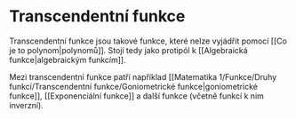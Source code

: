 # Transcendentní funkce
Transcendentní funkce jsou takové funkce, které nelze vyjádřit pomocí [[Co je to polynom|polynomů]]. Stojí tedy jako protipól k [[Algebraická funkce|algebraickým funkcím]].

Mezi transcendentní funkce patří například [[Matematika 1/Funkce/Druhy funkcí/Transcendentní funkce/Goniometrické funkce|goniometrické funkce]],  [[Exponenciální funkce]] a další funkce (včetně funkcí k nim inverzní).